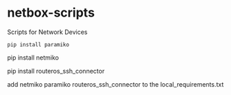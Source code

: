 # netbox-scripts
Scripts for Network Devices

   ```pip install paramiko```

   pip install netmiko

   pip install routeros_ssh_connector

add netmiko paramiko routeros_ssh_connector to the local_requirements.txt
